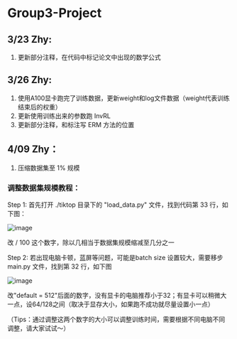 
# Group3-Project

## 3/23 Zhy:

1.  更新部分注释，在代码中标记论文中出现的数学公式

## 3/26 Zhy:

1.  使用A100显卡跑完了训练数据，更新weight和log文件数据（weight代表训练结束后的权重）
2.  更新使用训练出来的参数跑 InvRL 
3.  更新部分注释，和标注写 ERM 方法的位置


## 4/09 Zhy：

1.  压缩数据集至 1% 规模

### 调整数据集规模教程：

Step 1: 首先打开 ./tiktop 目录下的 "load_data.py" 文件，找到代码第 33 行，如下图：

![image](https://github.com/ZZHanyu/Group-3-Project/blob/main/IMAG/image1.png)

改 / 100 这个数字，除以几相当于数据集规模缩减至几分之一

Step 2: 若出现电脑卡顿，蓝屏等问题，可能是batch size 设置较大，需要移步 main.py 文件，找到第 32 行，如下图

![image](https://github.com/ZZHanyu/Group-3-Project/blob/main/IMAG/image2.png)

改"default = 512"后面的数字，没有显卡的电脑推荐小于32；有显卡可以稍微大一点，设64/128之间（取决于显存大小，如果跑不成功就尽量设置小一点）

（Tips：通过调整这两个数字的大小可以调整训练时间，需要根据不同电脑不同调整，请大家试试～）
